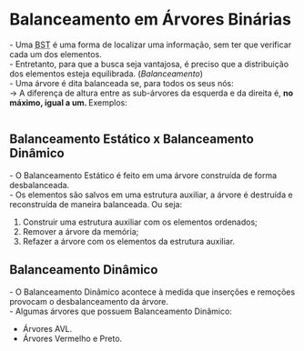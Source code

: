 <h1> Balanceamento em Árvores Binárias </h1>
<p>
  - Uma <abbr title = "Binary Search Tree"> BST</abbr> é uma forma de localizar uma informação, sem ter que verificar cada um dos elementos.
  <br>
  - Entretanto, para que a busca seja vantajosa, é preciso que a distribuição dos elementos esteja equilibrada. (<em>Balanceamento</em>)
  <br>
  - Uma árvore é dita balanceada se, para todos os seus nós:
  <br>
  &rarr; A diferença de altura entre as sub-árvores da esquerda e da direita é, <strong> no máximo, igual a um. </strong> Exemplos:
</p>
<img>
<h2> Balanceamento Estático x Balanceamento Dinâmico </h2>
<p>
  - O Balanceamento Estático é feito em uma árvore construída de forma desbalanceada.
  <br>
  - Os elementos são salvos em uma estrutura auxiliar, a árvore é destruída e reconstruída de maneira balanceada. Ou seja:
  <ol>
    <li> Construir uma estrutura auxiliar com os elementos ordenados; </li>
    <li> Remover a árvore da memória; </li>
    <li> Refazer a árvore com os elementos da estrutura auxiliar. </li>
  </ol>
</p>
<h2> Balanceamento Dinâmico </h2>
<p>
  - O Balanceamento Dinâmico acontece à medida que inserções e remoções provocam o desbalanceamento da árvore.
  <br>
  - Algumas árvores que possuem Balanceamento Dinâmico:
  <ul>
    <li> Árvores AVL. </li>
    <li> Árvores Vermelho e Preto. </li>
  </ul>
</p>
